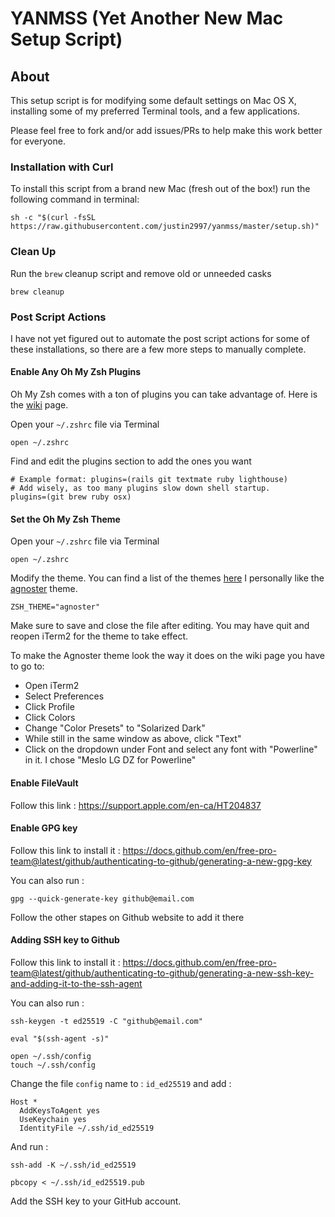 # YANMSS (Yet Another New Mac Setup Script)

## About

This setup script is for modifying some default settings on Mac OS X, installing some of my preferred Terminal tools, and a few applications.

Please feel free to fork and/or add issues/PRs to help make this work better for everyone.

### Installation with Curl

To install this script from a brand new Mac (fresh out of the box!) run the following command in terminal:

``` shell
sh -c "$(curl -fsSL https://raw.githubusercontent.com/justin2997/yanmss/master/setup.sh)"
```

### Clean Up

Run the ``` brew ``` cleanup script and remove old or unneeded casks

``` shell
brew cleanup
```

### Post Script Actions

I have not yet figured out to automate the post script actions for some of these installations, so there are a few more steps to manually complete.

#### Enable Any Oh My Zsh Plugins

Oh My Zsh comes with a ton of plugins you can take advantage of. Here is the [wiki](https://github.com/ohmyzsh/ohmyzsh/wiki/Plugins) page.

Open your ``` ~/.zshrc ``` file via Terminal

``` shell
open ~/.zshrc
```

Find and edit the plugins section to add the ones you want

``` shell
# Example format: plugins=(rails git textmate ruby lighthouse)
# Add wisely, as too many plugins slow down shell startup.
plugins=(git brew ruby osx)
```

#### Set the Oh My Zsh Theme

Open your ``` ~/.zshrc ``` file via Terminal

``` shell
open ~/.zshrc
```

Modify the theme. You can find a list of the themes [here](https://github.com/ohmyzsh/ohmyzsh/wiki/Themes.) I personally like the [agnoster](https://github.com/ohmyzsh/ohmyzsh/wiki/Themes#agnoster) theme.

``` shell
ZSH_THEME="agnoster"
```

Make sure to save and close the file after editing. You may have quit and reopen iTerm2 for the theme to take effect.

To make the Agnoster theme look the way it does on the wiki page you have to go to:

- Open iTerm2
- Select Preferences
- Click Profile
- Click Colors
- Change "Color Presets" to "Solarized Dark"
- While still in the same window as above, click "Text"
- Click on the dropdown under Font and select any font with "Powerline" in it. I chose "Meslo LG DZ for Powerline"

#### Enable FileVault
Follow this link : https://support.apple.com/en-ca/HT204837

#### Enable GPG key
Follow this link to install it : https://docs.github.com/en/free-pro-team@latest/github/authenticating-to-github/generating-a-new-gpg-key

You can also run : 
```
gpg --quick-generate-key github@email.com
```
Follow the other stapes on Github website to add it there

#### Adding SSH key to Github
Follow this link to install it : https://docs.github.com/en/free-pro-team@latest/github/authenticating-to-github/generating-a-new-ssh-key-and-adding-it-to-the-ssh-agent

You can also run : 
```
ssh-keygen -t ed25519 -C "github@email.com"

eval "$(ssh-agent -s)"

open ~/.ssh/config
touch ~/.ssh/config
```

Change the file `config` name to : `id_ed25519` and add :
```
Host *
  AddKeysToAgent yes
  UseKeychain yes
  IdentityFile ~/.ssh/id_ed25519
```

And run : 
```
ssh-add -K ~/.ssh/id_ed25519

pbcopy < ~/.ssh/id_ed25519.pub
```
Add the SSH key to your GitHub account.


